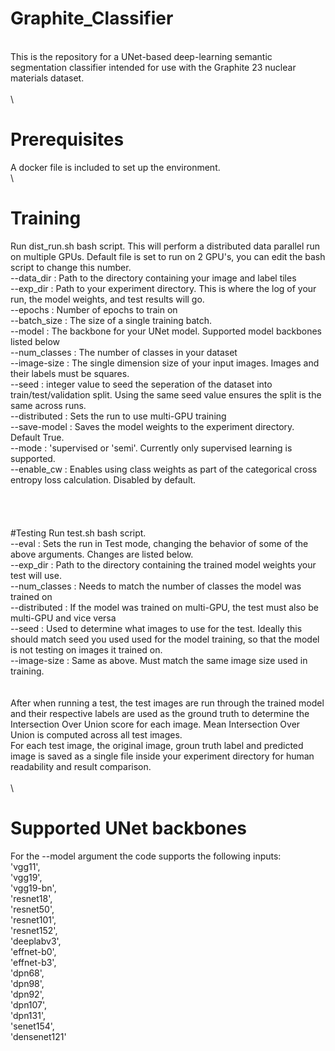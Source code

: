 # Graphite_Classifier
\
This is the repository for a UNet-based deep-learning semantic segmentation classifier intended for use with the Graphite 23 nuclear materials dataset.\
\
\
# Prerequisites
A docker file is included to set up the environment.\
\
# Training
Run dist_run.sh bash script. This will perform a distributed data parallel run on multiple GPUs. Default file is set to run on 2 GPU's, you can edit the bash script to change this number. \
--data_dir    : Path to the directory containing your image and label tiles\
--exp_dir     : Path to your experiment directory. This is where the log of your run, the model weights, and test results will go.\
--epochs      : Number of epochs to train on\
--batch_size  : The size of a single training batch.\
--model       : The backbone for your UNet model. Supported model backbones listed below\
--num_classes : The number of classes in your dataset\
--image-size  : The single dimension size of your input images. Images and their labels must be squares.\
--seed        : integer value to seed the seperation of the dataset into train/test/validation split. Using the same seed value ensures the split is the same across runs.\
--distributed : Sets the run to use multi-GPU training \
--save-model  : Saves the model weights to the experiment directory. Default True.\
--mode        : 'supervised or 'semi'. Currently only supervised learning is supported.\
--enable_cw   : Enables using class weights as part of the categorical cross entropy loss calculation. Disabled by default.\
\
\
\
\
#Testing
Run test.sh bash script. \
--eval        : Sets the run in Test mode, changing the behavior of some of the above arguments. Changes are listed below.\
--exp_dir     : Path to the directory containing the trained model weights your test will use.\
--num_classes : Needs to match the number of classes the model was trained on\
--distributed : If the model was trained on multi-GPU, the test must also be multi-GPU and vice versa\
--seed        : Used to determine what images to use for the test. Ideally this should match seed you used used for the model training, so that the model is not testing on images it trained on.\
--image-size  : Same as above. Must match the same image size used in training.\
\
\
After when running a test, the test images are run through the trained model and their respective labels are used as the ground truth to determine the Intersection Over Union score for each image. Mean Intersection Over Union is computed across all test images.\
For each test image, the original image, groun truth label and predicted image is saved as a single file inside your experiment directory for human readability and result comparison.\
\
\
# Supported UNet backbones
For the --model argument the code supports the following inputs:\
'vgg11',\
'vgg19',\
'vgg19-bn',\
'resnet18',\
'resnet50',\
'resnet101',\
'resnet152',\
'deeplabv3',\
'effnet-b0', \
'effnet-b3',\
'dpn68',\
'dpn98',\
'dpn92',\
'dpn107',\
'dpn131',\
'senet154',\
'densenet121'
